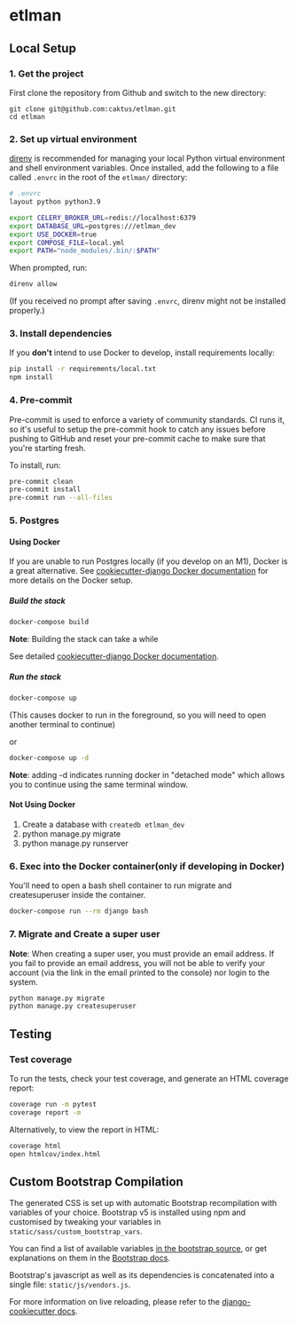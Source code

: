 # etlman

## Local Setup

### 1. Get the project

First clone the repository from Github and switch to the new directory:

```
git clone git@github.com:caktus/etlman.git
cd etlman
```

### 2. Set up virtual environment

[direnv](https://direnv.net/) is recommended for managing your local Python virtual environment and shell environment variables. Once installed, add the following to a file called `.envrc` in the root of the `etlman/` directory:

```sh
# .envrc
layout python python3.9

export CELERY_BROKER_URL=redis://localhost:6379
export DATABASE_URL=postgres:///etlman_dev
export USE_DOCKER=true
export COMPOSE_FILE=local.yml
export PATH="node_modules/.bin/:$PATH"
```

When prompted, run:

```sh
direnv allow
```

(If you received no prompt after saving `.envrc`, direnv might not be installed properly.)

### 3. Install dependencies

If you **don't** intend to use Docker to develop, install requirements locally:

```sh
pip install -r requirements/local.txt
npm install
```

### 4. Pre-commit

Pre-commit is used to enforce a variety of community standards. CI runs it,
so it's useful to setup the pre-commit hook to catch any issues before pushing
to GitHub and reset your pre-commit cache to make sure that you're starting fresh.

To install, run:

```sh
pre-commit clean
pre-commit install
pre-commit run --all-files
```

### 5. Postgres

#### Using Docker

If you are unable to run Postgres locally (if you develop on an M1), Docker is a great alternative. See [cookiecutter-django Docker documentation](http://cookiecutter-django.readthedocs.io/en/latest/deployment-with-docker.html) for more details on the Docker setup.

##### Build the stack

```sh
docker-compose build
```

**Note**: Building the stack can take a while

See detailed [cookiecutter-django Docker documentation](http://cookiecutter-django.readthedocs.io/en/latest/deployment-with-docker.html).

##### Run the stack

```sh
docker-compose up
```

(This causes docker to run in the foreground, so you will need to open another terminal to continue)

or

```sh
docker-compose up -d
```

**Note**: adding -d indicates running docker in "detached mode" which allows you to continue using the same terminal window.

#### Not Using Docker

1.  Create a database with `createdb etlman_dev`
2.  python manage.py migrate
3.  python manage.py runserver

### 6. Exec into the Docker container(only if developing in Docker)
You'll need to open a bash shell container to run migrate and createsuperuser inside the container.

```sh
docker-compose run --rm django bash
```

### 7. Migrate and Create a super user
**Note**: When creating a super user, you must provide an email address. If you fail to provide an email address, you will not be able to verify your account (via the link in the email printed to the console) nor login to the system.

```sh
python manage.py migrate
python manage.py createsuperuser
```

## Testing

### Test coverage

To run the tests, check your test coverage, and generate an HTML coverage report:

```sh
coverage run -m pytest
coverage report -m
```

Alternatively, to view the report in HTML:

```sh
coverage html
open htmlcov/index.html
```

## Custom Bootstrap Compilation

The generated CSS is set up with automatic Bootstrap recompilation with variables of your choice.
Bootstrap v5 is installed using npm and customised by tweaking your variables in `static/sass/custom_bootstrap_vars`.

You can find a list of available variables [in the bootstrap source](https://github.com/twbs/bootstrap/blob/main/scss/_variables.scss), or get explanations on them in the [Bootstrap docs](https://getbootstrap.com/docs/5.1/customize/sass/).

Bootstrap's javascript as well as its dependencies is concatenated into a single file: `static/js/vendors.js`.

For more information on live reloading, please refer to the [django-cookiecutter docs](https://cookiecutter-django.readthedocs.io/en/latest/developing-locally.html#sass-compilation-live-reloading).
